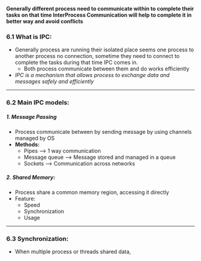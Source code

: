 
**Generally different process need to communicate within to complete their tasks on that time InterProcess Communication will help to complete it in better way and avoid conflicts**

### 6.1 What is IPC:
* Generally process are running their isolated place seems one process to another process no connection, sometime they need to connect to complete the tasks during that time IPC comes in.
	* Both process communicate between them and do works efficiently
* *IPC is a mechanism that allows process to exchange data and messages safely and efficiently*

---

### 6.2 Main IPC models:
##### 1. Message Passing
* Process communicate between by sending message by using channels managed by OS
* **Methods:**
	* Pipes --> 1 way communication
	* Message queue --> Message stored and managed in a queue
	* Sockets --> Communication across networks

##### 2. Shared Memory:
* Process share a common memory region, accessing it directly
* Feature:
	* Speed
	* Synchronization
	* Usage

---
### 6.3 Synchronization:
* When multiple process or threads shared data,